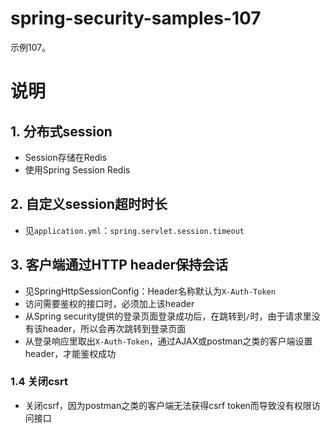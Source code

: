 # spring-security-samples-107
示例107。

# 说明
## 1. 分布式session
  - Session存储在Redis
  - 使用Spring Session Redis


## 2. 自定义session超时时长
  - 见`application.yml`：`spring.servlet.session.timeout`


## 3. 客户端通过HTTP header保持会话
  - 见SpringHttpSessionConfig：Header名称默认为`X-Auth-Token`
  - 访问需要鉴权的接口时，必须加上该header
  - 从Spring security提供的登录页面登录成功后，在跳转到`/`时，由于请求里没有该header，所以会再次跳转到登录页面
  - 从登录响应里取出`X-Auth-Token`，通过AJAX或postman之类的客户端设置header，才能鉴权成功


### 1.4 关闭csrt
  - 关闭csrf，因为postman之类的客户端无法获得csrf token而导致没有权限访问接口